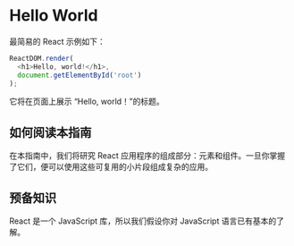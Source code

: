 # Hello World

最简易的 React 示例如下：

```js
ReactDOM.render(
  <h1>Hello, world!</h1>,
  document.getElementById('root')
);
```
它将在页面上展示 “Hello, world！”的标题。

## 如何阅读本指南

在本指南中，我们将研究 React 应用程序的组成部分：元素和组件。一旦你掌握了它们，便可以使用这些可复用的小片段组成复杂的应用。

## 预备知识

React 是一个 JavaScript 库，所以我们假设你对 JavaScript 语言已有基本的了解。